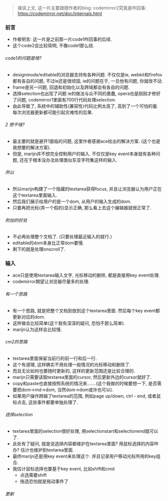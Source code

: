 > 接说上文, 这一片主要跟随作者的blog: codemirror2究竟是咋回事: https://codemirror.net/doc/internals.html

### 前言

- 作者明言: 这一片是之前那一片code1咋回事的后续.
- 这个code2会比较简明, 不像code1那么绕. 

###### code1的问题是啥?

- designmode/editable的浏览器支持有各种问题. 不仅仅是ie, webkit和firefox都有各自的问题, 不过ie还是很顽固, ie的问题在于, 一旦他有问题, 你就改不动. 
- frame是另一问题, 回退和初始化以及跨域都会有各自的问题.
- 选择selection也出现了问题 ie的做法与众不同的愚蠢, opera也是刚刚才修好了问题, codemirror1里面有700行代码处理selection.
- 由此导致了, 系统中的辅助性(兼容性)代码比例太高了, 高到了一个可怕的量.  每次浏览器更新都可能引起灾难性的后果.

###### 2 想干啥?

- 最主要的就是避开1面临的问题, 这里作者感谢ace给出的解决方案. (这个也是我想要的解决方案).
- 但是, marijn并不想完全控制用户的输入. 不仅仅是key event本身就有各种问题, 还在于根本没办法处理类似东亚字符集这样的输入.

###### 所以

- 所以marijn构建了一个隐藏的textarea获得focus, 并且让浏览器认为用户正在这个textarea里面输入.
- 然后我们展示给用户的是一个dom, 从用户的输入生成的dom.
- 只要再把光标(弄一个假的)显示正确, 那么看上去这个编辑器就很正常了.

###### 附加的好处

- 不必再处理整个文档了. (只要处理最近输入的就行.)
- editable的dom本身比正常dom要慢.
- 剩下的就是处理onscroll了.

### 输入

- ace只是使用textarea输入文字, 光标移动的删除, 都是直接用key event处理. 
- codemirror期望让浏览器尽量多的处理. 

###### 有一个思路

- 有一个思路, 就是把整个文档到放到这个textarea里面. 然后每个key event都更新对应的dom.
- 这样做会比较简单(这个我有深深的疑问, 恐怕不那么简单).
- marijn认为这样会比较慢.

###### cm2的思路

- textarea里面保留当前行的前一行和后一行.
- 这个有道理, 这样确实不用处理一般情况的光标移动和删除了. 
- 而且无论如何也要随时更新的, 这样的更新范围还是比较合理的.
- marijn只需要读取textarea里面的cursor, 然后更新外边的cursor就好了.
- copy和paste也直接按照系统的情况来…….(这个我做的时候要想一下, 是否需要把dom->md->dom, 当然dom->dom或许也可以).
- 如果用户操作跨越了textarea的范围, 例如page up/down, ctrl - end, 或者鼠标点击, 这些事件都要单独处理了. 

###### 选择selection

- textarea里面的selection很好处理, 用selectionstart和selectionend就可以了.
- 此处有了疑问, 就是说选择内容都维护在textarea里面? 用鼠标选择的内容咋办? 估计也维护到textarea里面.
- 最终marijn还是用key event来处理这个. 并且记录用户移动光标所用的key组合.
- 我估计鼠标选择也要基于key event, 比如shift和cmd
  - 点选需要shift
  - 拖选恐怕就是拖动事件了

###### 更新


